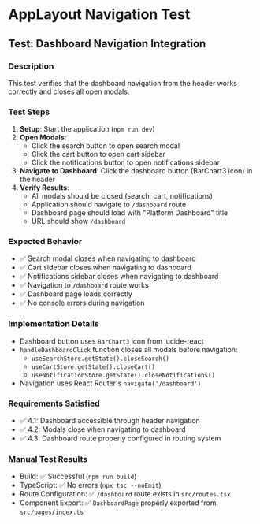# AppLayout Navigation Test

## Test: Dashboard Navigation Integration

### Description
This test verifies that the dashboard navigation from the header works correctly and closes all open modals.

### Test Steps
1. **Setup**: Start the application (`npm run dev`)
2. **Open Modals**: 
   - Click the search button to open search modal
   - Click the cart button to open cart sidebar
   - Click the notifications button to open notifications sidebar
3. **Navigate to Dashboard**: Click the dashboard button (BarChart3 icon) in the header
4. **Verify Results**:
   - All modals should be closed (search, cart, notifications)
   - Application should navigate to `/dashboard` route
   - Dashboard page should load with "Platform Dashboard" title
   - URL should show `/dashboard`

### Expected Behavior
- ✅ Search modal closes when navigating to dashboard
- ✅ Cart sidebar closes when navigating to dashboard  
- ✅ Notifications sidebar closes when navigating to dashboard
- ✅ Navigation to `/dashboard` route works
- ✅ Dashboard page loads correctly
- ✅ No console errors during navigation

### Implementation Details
- Dashboard button uses `BarChart3` icon from lucide-react
- `handleDashboardClick` function closes all modals before navigation:
  - `useSearchStore.getState().closeSearch()`
  - `useCartStore.getState().closeCart()`
  - `useNotificationStore.getState().closeNotifications()`
- Navigation uses React Router's `navigate('/dashboard')`

### Requirements Satisfied
- ✅ 4.1: Dashboard accessible through header navigation
- ✅ 4.2: Modals close when navigating to dashboard
- ✅ 4.3: Dashboard route properly configured in routing system

### Manual Test Results
- Build: ✅ Successful (`npm run build`)
- TypeScript: ✅ No errors (`npx tsc --noEmit`)
- Route Configuration: ✅ `/dashboard` route exists in `src/routes.tsx`
- Component Export: ✅ `DashboardPage` properly exported from `src/pages/index.ts`